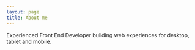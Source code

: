 ```yaml
---
layout: page
title: About me 
---
```


Experienced Front End Developer building web experiences for desktop, tablet and mobile. 
